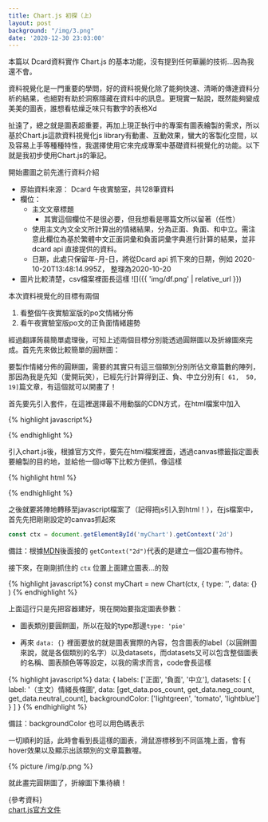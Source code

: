```yaml
---
title: Chart.js 初探（上）
layout: post
background: "/img/3.png"
date: '2020-12-30 23:03:00'
---
```


本篇以 Dcard資料實作 Chart.js 的基本功能，沒有提到任何華麗的技術...因為我還不會。

資料視覺化是一門重要的學問，好的資料視覺化除了能夠快速、清晰的傳達資料分析的結果，也絕對有助於洞察隱藏在資料中的訊息。更現實一點說，既然能夠變成美美的圖表，誰想看枯燥乏味只有數字的表格Xd

扯遠了，總之就是圖表超重要，再加上現正執行中的專案有圖表繪製的需求，所以基於Chart.js這款資料視覺化js library有動畫、互動效果，蠻大的客製化空間，以及容易上手等種種特性，我選擇使用它來完成專案中基礎資料視覺化的功能。以下就是我初步使用Chart.js的筆記。


開始畫圖之前先進行資料介紹
- 原始資料來源： Dcard 午夜實驗室，共128筆資料
- 欄位：
    - 主文文章標題
        * 其實這個欄位不是很必要，但我想看是哪篇文所以留著（任性）
    - 使用主文內文全文所計算出的情緒結果，分為正面、負面、和中立。需注意此欄位為基於繁體中文正面詞彙和負面詞彙字典進行計算的結果，並非 dcard api 直接提供的資料。
    - 日期，此處只保留年-月-日，將從Dcard api 抓下來的日期，例如 2020-10-20T13:48:14.995Z， 整理為2020-10-20
- 圖片比較清楚，csv檔案裡面長這樣
![]({{ 'img/df.png' | relative_url }})


本次資料視覺化的目標有兩個
1.  看整個午夜實驗室版的po文情緒分佈
2.  看午夜實驗室版po文的正負面情緒趨勢

經過翻譯蒟蒻簡單處理後，可知上述兩個目標分別能透過圓餅圖以及折線圖來完成。首先先來做比較簡單的圓餅圖：

要製作情緒分佈的圓餅圖，需要的其實只有這三個類別分別所佔文章篇數的陣列，那因為我是先知（愛開玩笑），已經先行計算得到正、負、中立分別有```[ 61,  50,  19]```篇文章，有這個就可以開畫了！

首先要先引入套件，在這裡選擇最不用動腦的CDN方式，在html檔案中加入

{% highlight javascript%}
<script src="https://cdnjs.cloudflare.com/ajax/libs/Chart.js/2.9.4/Chart.min.js"></script>
{% endhighlight %}

引入chart.js後，根據官方文件，要先在html檔案裡面，透過canvas標籤指定圖表要繪製的目的地，並給他一個id等下比較方便抓，像這樣

{% highlight html %}
<div class="container">
	<canvas id="myChart"></canvas>
</div>
{% endhighlight %} 


之後就要將陣地轉移至javascript檔案了（記得把js引入到html！），在js檔案中，首先先把剛剛設定的canvas抓起來

```javascript
const ctx = document.getElementById('myChart').getContext('2d')
```

備註：根據[MDN](https://developer.mozilla.org/en-US/docs/Web/API/HTMLCanvasElement/getContext)後面接的 
`getContext("2d")`代表的是建立一個2D畫布物件。

接下來，在剛剛抓住的 ```ctx``` 位置上面建立圖表...的殼

{% highlight javascript%}
const myChart = new Chart(ctx, {
	type: '',
	data: {}
)
{% endhighlight %} 

上面這行只是先把容器建好，現在開始要指定圖表參數：

- 圖表類別要圓餅圖，所以在殼的type那邊```type: 'pie'```

- 再來 ```data: {}``` 裡面要放的就是圖表實際的內容，包含圖表的label（以圓餅圖來說，就是各個類別的名字）以及datasets，而datasets又可以包含整個圖表的名稱、圖表顏色等等設定，以我的需求而言，code會長這樣

{% highlight javascript%}
data: {
	labels: ['正面', '負面', '中立'],
	datasets: [
		{
			label: '（主文）情緒長條圖',
			data: [get_data.pos_count, get_data.neg_count, get_data.neutral_count],
			backgroundColor: ['lightgreen', 'tomato', 'lightblue']
		}
	]
}
{% endhighlight %} 

備註：backgroundColor 也可以用色碼表示


一切順利的話，此時會看到長這樣的圖表，滑鼠游標移到不同區塊上面，會有hover效果以及顯示出該類別的文章篇數喔。

{% picture  /img/p.png %}

就此畫完圓餅圖了，折線圖下集待續！

{參考資料}<br>
[chart.js官方文件](https://www.chartjs.org/docs/latest/)
